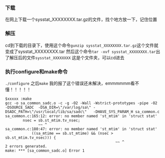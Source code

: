### 下载
在网上下载一个sysstat_XXXXXXXX.tar.gz的文件，找个地方放一下，记住位置

### 解压
cd到下载的目录下，使用这个命令`gunzip sysstat_XXXXXXXX.tar.gz`这个文件就变成了sysstat_XXXXXXXX.tar
然后这个命令`tar -xvf sysstat_XXXXXXXX.tar`出了解压后的文件`sysstat_XXXXXXXX`
这是个文件夹，可以cd进去

### 执行configure和make命令
`./configure`
之后`make`
我的报了这个错误还未解决，emmmmmm看不懂！！！！！
```
$xxxxx :make
gcc -o sa_common_sadc.o -c -g -O2 -Wall -Wstrict-prototypes -pipe -O2 -DSOURCE_SADC  -DSA_DIR=\"/var/log/sa\" -DSADC_PATH=\"/usr/local/lib/sa/sadc\"   -DHAVE_SYS_PARAM_H sa_common.c
sa_common.c:165:12: error: no member named 'st_mtim' in 'struct stat'
        nsec = sb.st_mtim.tv_nsec;
               ~~ ^
sa_common.c:180:47: error: no member named 'st_mtim' in 'struct stat'
            ((sa_mtime == sb.st_mtime) && (nsec > sb.st_mtim.tv_nsec))) {
                                                  ~~ ^
2 errors generated.
make: *** [sa_common_sadc.o] Error 1
```




